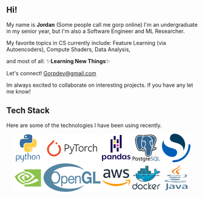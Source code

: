 ## Hi!
My name is **Jordan** (Some people call me gorp online) I'm an undergraduate in my senior year, but I'm also a Software Engineer and ML Researcher.

My favorite topics in CS currently include:
Feature Learning (via Autoencoders),
Compute Shaders,
Data Analysis,

and most of all: ✨**Learning New Things**✨

Let's connect! Gorpdev@gmail.com

Im always excited to collaborate on interesting projects. If you have any let me know!
## Tech Stack
Here are some of the technologies I have been using recently.

<div align="center" dir="auto">
<img src="/python.svg" width=75 height=75>
<img src="/pytorch.svg"  width=150 height=75>
<img src="/pandas.svg" width=75 height=75>
<img src="/postgresql.svg" width=75 height=75>
<img src="/opensearch.svg" width=75 height=75>
<img src="/cuda.svg" width=75 height=75>
<img src="/opengl.svg" width=150 height=75>
<img src="/aws.svg" width=75 height=75>
<img src="/docker.svg" width=75 height=75>
<img src="/java-vertical.svg" width=75 height=75>
</div>

<!--
**Gorp5/Gorp5** is a ✨ _special_ ✨ repository because its `README.md` (this file) appears on your GitHub profile.

Here are some ideas to get you started:

- 🔭 I’m currently working on ...
- 🌱 I’m currently learning ...
- 👯 I’m looking to collaborate on ...
- 🤔 I’m looking for help with ...
- 💬 Ask me about ...
- 📫 How to reach me: ...
- 😄 Pronouns: ...
- ⚡ Fun fact: ...
-->
